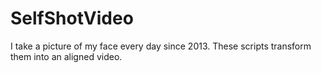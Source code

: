 # SelfShotVideo
I take a picture of my face every day since 2013. These scripts transform them into an aligned video.
